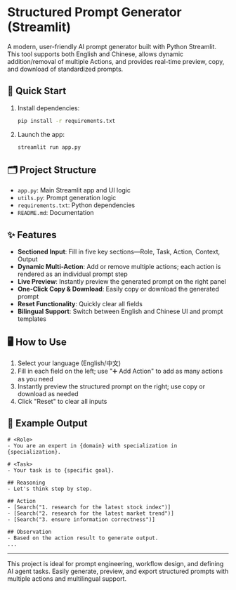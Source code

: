 # Structured Prompt Generator (Streamlit)

A modern, user-friendly AI prompt generator built with Python Streamlit. This tool supports both English and Chinese, allows dynamic addition/removal of multiple Actions, and provides real-time preview, copy, and download of standardized prompts.

## 🚀 Quick Start

1. Install dependencies:
   ```bash
   pip install -r requirements.txt
   ```
2. Launch the app:
   ```bash
   streamlit run app.py
   ```

## 🗂️ Project Structure
- `app.py`: Main Streamlit app and UI logic
- `utils.py`: Prompt generation logic
- `requirements.txt`: Python dependencies
- `README.md`: Documentation

## ✨ Features
- **Sectioned Input**: Fill in five key sections—Role, Task, Action, Context, Output
- **Dynamic Multi-Action**: Add or remove multiple actions; each action is rendered as an individual prompt step
- **Live Preview**: Instantly preview the generated prompt on the right panel
- **One-Click Copy & Download**: Easily copy or download the generated prompt
- **Reset Functionality**: Quickly clear all fields
- **Bilingual Support**: Switch between English and Chinese UI and prompt templates

## 🖥️ How to Use
1. Select your language (English/中文)
2. Fill in each field on the left; use "➕ Add Action" to add as many actions as you need
3. Instantly preview the structured prompt on the right; use copy or download as needed
4. Click "Reset" to clear all inputs

## 📝 Example Output
```
# <Role>
- You are an expert in {domain} with specialization in {specialization}.

# <Task>
- Your task is to {specific goal}.

## Reasoning
- Let's think step by step.

## Action
- [Search("1. research for the latest stock index")]
- [Search("2. research for the latest market trend")]
- [Search("3. ensure information correctness")]

## Observation
- Based on the action result to generate output.
...
```

---

This project is ideal for prompt engineering, workflow design, and defining AI agent tasks. Easily generate, preview, and export structured prompts with multiple actions and multilingual support.
